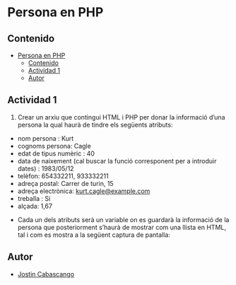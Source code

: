 # Persona en PHP

## Contenido

- [Persona en PHP](#persona-en-php)
  - [Contenido](#contenido)
  - [Actividad 1](#actividad-1)
  - [Autor](#autor)

## Actividad 1

1. Crear un arxiu que contingui HTML i PHP per donar la informació d’una persona la qual haurà de tindre els següents atributs:

- nom persona : Kurt
- cognoms persona: Cagle
- edat de tipus numèric : 40
- data de naixement (cal buscar la funció corresponent per a introduir dates) : 1983/05/12
- telèfon: 654332211, 933332211
- adreça postal: Carrer de turin, 15
- adreça electrònica: kurt.cagle@example.com
- treballa : Si
- alçada: 1,67

* Cada un dels atributs serà un variable on es guardarà la informació de la persona que posteriorment s’haurà de mostrar com una llista en HTML, tal i com es mostra a la següent captura de pantalla:

## Autor

- [Jostin Cabascango](https://github.com/jostin-fabian/)

